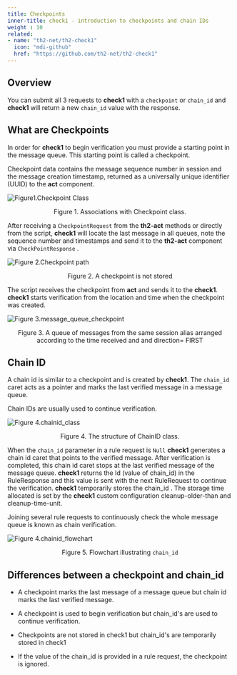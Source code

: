 ```yaml
---
title: Checkpoints
inner-title: check1 - introduction to checkpoints and chain IDs
weight : 10
related:
- name: "th2-net/th2-check1"
  icon: "mdi-github"
  href: "https://github.com/th2-net/th2-check1"
---
```


## Overview

You can submit all 3 requests to **check1** with a `checkpoint` or `chain_id` and **check1** will return a new `chain_id` value with the response.

## What are Checkpoints

In order for **check1** to begin verification you must provide a starting point in the message queue. 
This starting point is called a checkpoint.

Checkpoint data contains the message sequence number in session and the message creation timestamp,
returned as a universally unique identifier (UUID) to the **act** component.

![](/img/boxes/exactpro/check1/checkpoint_class.png "Figure1.Checkpoint Class")
<center> 
<figcaption class="mb-2">
Figure 1. Associations with Checkpoint class.
</figcaption> 
</center>


After receiving a `CheckpointRequest` from the **th2-act** methods or directly from the script,
**check1** will locate the last message in all queues, note the sequence number and timestamps 
and send it to the **th2-act** component via `CheckPointResponse` .

![](/img/boxes/exactpro/check1/checkpoint_path.png "Figure 2.Checkpoint path")
<center> 
<figcaption class="mb-2">
Figure 2. A checkpoint is not stored 
</figcaption>
</center>

The script receives the checkpoint from **act** and sends it to the **check1**. 
**check1** starts verification from the location and time when the checkpoint was created.

![](/img/boxes/exactpro/check1/message_queue_checkpoint.png "Figure 3.message_queue_checkpoint")
<center> 
<figcaption class="mb-2">
Figure 3. A queue of messages from the same session alias arranged according to the time received and and direction= FIRST 
</figcaption> 
</center>

## Chain ID

A chain id is similar to a checkpoint and is created by **check1**. The `chain_id` caret acts as a pointer and marks the last verified message in a message queue.

Chain IDs are usually used to continue verification.

![](/img/boxes/exactpro/check1/chainid_class.png "Figure 4.chainid_class")

<center> 
<figcaption class="mb-2">
Figure 4. The structure of ChainID class.
</figcaption>
</center>


When the `chain_id` parameter in a rule request is `Null` **check1** generates a chain id caret that points to the verified message. After verification is completed, this chain id caret stops at the last verified message of the message queue. **check1** returns the Id (value of chain_id) in the RuleResponse and this value is sent with the next RuleRequest to continue the verification. **check1** temporarily stores the chain_id . The storage time allocated is set by the **check1** custom configuration cleanup-older-than and cleanup-time-unit.

Joining several rule requests to continuously check the whole message queue is known as chain verification.


![](/img/boxes/exactpro/check1/chainid_flowchart.png "Figure 4.chainid_flowchart")
<center> 
<figcaption class="mb-2">

Figure 5. Flowchart illustrating `chain_id`

</figcaption>
</center>



## Differences between a checkpoint and chain_id

- A checkpoint marks the last message of a message queue but chain id marks the last verified message.

- A checkpoint is used to begin verification but chain_id's are used to continue verification.

- Checkpoints are not stored in check1 but chain_id's are temporarily stored in check1

- If the value of the chain_id is provided in a rule request, the checkpoint is ignored.
